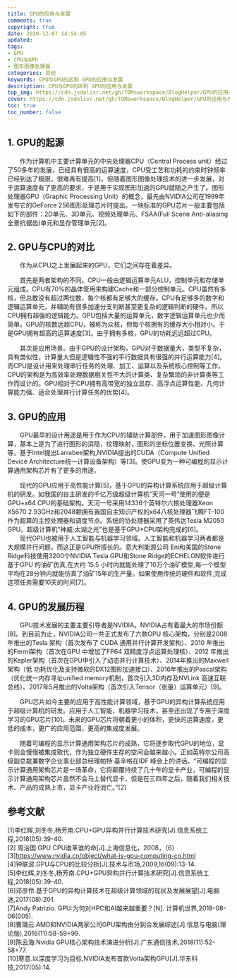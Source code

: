 ```yaml
---
title: GPU的应用与发展
comments: true
copyright: true
date: 2019-12-07 14:54:05
updated:
tags: 
- GPU
- CPU与GPU
- 图形图像处理器
categories: 其他
keywords: CPU与GPU的区别 GPU的应用与发展
description: CPU与GPU的区别 GPU的应用与发展
top_img: https://cdn.jsdelivr.net/gh/TOMsworkspace/BlogHelper/GPU的应用与发展/figure1.jpg
cover: https://cdn.jsdelivr.net/gh/TOMsworkspace/BlogHelper/GPU的应用与发展/figure1.jpg
toc: true
toc_number: false
---
```


## 1. GPU的起源

&emsp;&emsp;作为计算机中主要计算单元的中央处理器CPU（Central Process unit）经过了50多年的发展，已经具有很高的运算速度，CPU受工艺和功耗的约束时钟频率已经到达了极限，很难再有提高[1]。但随着图形图像处理技术的进一步发展，对于运算速度有了更高的要求，于是用于实现图形加速的GPU就随之产生了。图形处理器GPU（Graphic Processing Unit）的概念，最先由NVIDIA公司在1999年发布它的GeForce 256图形处理芯片时提出。一块标准的GPU芯片一般主要包括如下的部件：2D单元、3D单元、视频处理单元、FSAA(Full Scene Anti-aliasing全景抗锯齿)单元和显存管理单元[2]。

## 2. GPU与CPU的对比

&emsp;&emsp;作为从CPU之上发展起来的GPU，它们之间存在着差异。

&emsp;&emsp;首先是两者架构的不同。CPU一般由逻辑运算单元ALU，控制单元和存储单元组成。CPU有70%的晶体管用来构建Cache和一部分控制单元。CPU虽然有多核，但总数没有超过两位数，每个核都有足够大的缓存。CPU有足够多的数字和逻辑运算单元，并辅助有很多加速分支判断甚至更复杂的逻辑判断的硬件。所以CPU拥有超强的逻辑能力。GPU包括大量的运算单元，数字逻辑运算单元也少而简单。GPU的核数远超CPU，被称为众核，但每个核拥有的缓存大小相对小。于是GPU拥有超高的运算速度[3]。由于拥有多核，GPU的功耗远远超过CPU。

&emsp;&emsp;其次是应用场景。由于GPU的设计架构，GPU对于数据量大，类型不复杂，具有类似性，计算量大但是逻辑性不强的平行数据具有很强的并行运算能力[4]。而CPU是设计用来处理串行任务的处理、加工、运算以及系统核心控制等工作，CPU的架构是为高效率处理数据相关性不大的计算类、复杂繁琐的非计算类等工作而设计的。GPU相对于CPU拥有高带宽的独立显存、高浮点运算性能、几何计算能力强、适合处理并行计算任务的优势[4]。

## 3. GPU的应用

&emsp;&emsp;GPU最早的设计用途是用于作为CPU的辅助计算部件，用于加速图形图像计算，基本上是为了进行图形的消隐，纹理映射，图形的坐标位置变换、光照计算等。基于Intel提出Larrabee架构,NVIDIA提出的CUDA（Compute Unified Device Architecture统一计算设备架构）等[3]。使GPU变为一种可编程的显示计算通用架构芯片有了更多的用途。

&emsp;&emsp;现代的GPU应用于高性能计算[5]，基于GPU的异构计算系统应用于超级计算机的研发。如我国的自主研发的千亿万级超级计算机“天河一号”使用的便是GPU+x64 CPU的基础架构。天河一号采用14336个英特尔六核处理器Xeon X5670 2.93GHz和2048颗拥有我国自主知识产权的x64八核处理器飞腾FT-100作为超算的主控处理器和调度节点。系统的协处理器采用了英伟达Tesla M2050 GPU。超级计算机“神威·太湖之光”也是基于GPU+CPU架构完成的[6]。            
&emsp;&emsp;现代GPU也被用于人工智能与机器学习领域。人工智能和机器学习两者都是大规模并行问题，而这正是GPU所擅长的。意大利能源公司 Eni和美国的Stone Ridge科技使用3200个NVIDIA Tesla GPU和Stone Ridge的ECHELON软件进行基于GPU 的油矿仿真,在大约 15.5 小时内就能处理了10万个油矿模型,每一个模型平均在28分钟内就能仿真了油矿15年的生产量。如果使用传统的硬件和软件,完成这项任务需要10天的时间[7]。

## 4.	GPU的发展历程

&emsp;&emsp;GPU技术发展的主要主要引导者是NVIDIA。NVIDIA占有着最大的市场份额[8]。到目前为止，NVIDIA公司一共正式发布了六款GPU 核心架构，分别是2008 年推出的Tesla 架构（首次发布了 CUDA 通用并行计算开发架构）、2010 年推出的Fermi架构（首次在GPU 中增加了FP64 双精度浮点运算处理核）、2012 年推出的Kepler架构（首次在GPU中引入了动态并行计算技术）、2014年推出的Maxwell架构（低 功耗优化及支持微软的DX12图形加速接口）、2016年推出的Pascal架构（优化统一内存寻址unified memory机制，首次引入3D内存及NVLink 高速互联总线）、2017年5月推出的Volta架构（首次引入Tensor（张量）运算单元）[9]。

&emsp;&emsp;GPU芯片如今主要的应用于高性能计算领域，基于GPU的异构计算系统应用于超级计算机的研发。应用于人工智能，机器学习技术，甚至还出现了专用于深度学习的GPU芯片[10]。未来的GPU芯片将朝着更小的体积，更快的运算速度，更低的成本，更广的应用范围，更高的集成度发展。

&emsp;&emsp;随着可编程的显示计算通用架构芯片的成熟，它将逐步取代GPU的地位，显卡则会慢慢被集成取代，作为独立硬件生存的空间会越来越小。正如英特尔公司高级副总裁兼数字企业事业部总经理帕特·基辛格在IDF 峰会上的讲话。“可编程的显示计算通用架构芯片是一场革命，它将颠覆持续了几十年的显卡产业，可编程的显示计算通用架构芯片虽然不会马上替代显卡，但是在三四年之后，随着我们相关技术、产品的成熟上市，显卡产业将消亡。”[2]



## 参考文献
[1]李红辉,刘冬冬,杨芳南.CPU+GPU异构并行计算技术研究[J].信息系统工程,2018(05):39-40.	
[2] 周治国.GPU CPU谁革谁的命[J].上海信息化，2008，（6）	
[3]https://www.nvidia.cn/object/what-is-gpu-computing-cn.html		
[4]钟联波.GPU与CPU的比较分析[J].技术与市场,2009,16(09):13-14.		
[5]李红辉,刘冬冬,杨芳南.CPU+GPU异构并行计算技术研究[J].信息系统工程,2018(05):39-40.	
[6]邓彦伶.基于GPU的异构计算技术在超级计算领域的现状及发展展望[J].电脑迷,2017(08):201.		
[7]Andy  Patrizio. GPU:为何对HPC和AI越来越重要？[N]. 计算机世界,2018-08-06(005).	
[8]曹璐云.AMD和NVIDIA两家公司GPU架构由分到合发展综述[J].信息与电脑(理论版),2016(11):58-59+99.		
[9]陈云海.Nvidia GPU核心架构技术演进分析[J].广东通信技术,2018(11):52-58+77.	
[10]寒意.以深度学习为目标,NVIDIA发布首款Volta架构GPU[J].华东科技,2017(05):14.	

